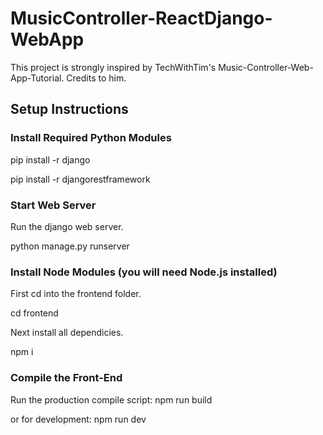 # MusicController-ReactDjango-WebApp

This project is strongly inspired by TechWithTim's Music-Controller-Web-App-Tutorial. Credits to him.

## Setup Instructions

### Install Required Python Modules

pip install -r django

pip install -r djangorestframework

### Start Web Server

Run the django web server.

python manage.py runserver

### Install Node Modules (you will  need Node.js installed)

First cd into the frontend folder.

cd frontend

Next install all dependicies.

npm i

### Compile the Front-End

Run the production compile script: npm run build

or for development: npm run dev
